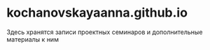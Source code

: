 # kochanovskayaanna.github.io
Здесь хранятся записи проектных семинаров и дополнительные материалы к ним
